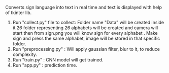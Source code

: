 Converts sign language into text in real time and text is displayed with help of tkinter lib.
1. Run "collect.py" file to collect:
         Folder name "Data" will be created inside it 26 folder representing 26 alphabets will be created and camera will start then from sign.png you will know sign for every alphabet . Make sign and press the same alphabet, image will be stored in that specific folder.
2. Run "preprocessing.py" :
         Will apply gaussian filter, blur to it, to reduce complexity.
3. Run "train.py" :
         CNN model will get trained.
4. Run "app.py" :
         prediction time.
